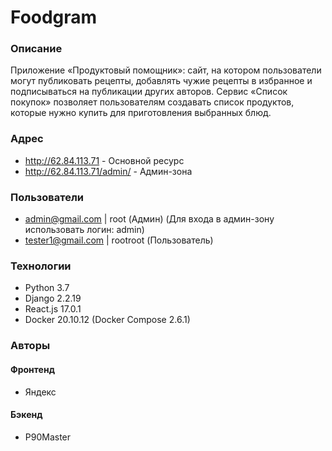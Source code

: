 # Foodgram
### Описание
Приложение «Продуктовый помощник»: сайт, на котором пользователи могут публиковать рецепты, добавлять чужие рецепты в избранное и подписываться на публикации других авторов. Сервис «Список покупок» позволяет пользователям создавать список продуктов, которые нужно купить для приготовления выбранных блюд.
### Адрес
- http://62.84.113.71 - Основной ресурс
- http://62.84.113.71/admin/ - Админ-зона
### Пользователи
- admin@gmail.com | root (Админ) (Для входа в админ-зону использовать логин: admin)
- tester1@gmail.com | rootroot (Пользователь)
### Технологии
- Python 3.7
- Django 2.2.19
- React.js 17.0.1
- Docker 20.10.12 (Docker Compose 2.6.1)
### Авторы
#### Фронтенд
- Яндекс
#### Бэкенд
- P90Master

